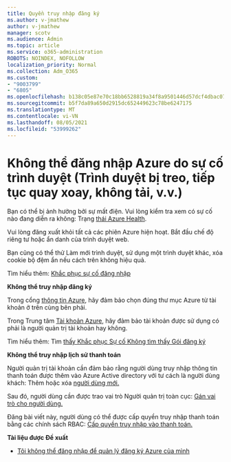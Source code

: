 ```yaml
---
title: Quyền truy nhập đăng ký
ms.author: v-jmathew
author: v-jmathew
manager: scotv
ms.audience: Admin
ms.topic: article
ms.service: o365-administration
ROBOTS: NOINDEX, NOFOLLOW
localization_priority: Normal
ms.collection: Adm_O365
ms.custom:
- "9003799"
- "6805"
ms.openlocfilehash: b138c05e87e70c18bb6528819a34f8a9501446d57dcf4dbac0734f70fbc3466b
ms.sourcegitcommit: b5f7da89a650d2915dc652449623c78be6247175
ms.translationtype: MT
ms.contentlocale: vi-VN
ms.lasthandoff: 08/05/2021
ms.locfileid: "53999262"
---
```

# <a name="unable-to-sign-in-azure-due-to-browser-issues-browser-hangs-keeps-spinning-does-not-load-etc"></a>Không thể đăng nhập Azure do sự cố trình duyệt (Trình duyệt bị treo, tiếp tục quay xoay, không tải, v.v.)

Bạn có thể bị ảnh hưởng bởi sự mất điện. Vui lòng kiểm tra xem có sự cố nào đang diễn ra không: Trạng [thái Azure Health](https://status.azure.com/status/history/).

Vui lòng đăng xuất khỏi tất cả các phiên Azure hiện hoạt. Bắt đầu chế độ riêng tư hoặc ẩn danh của trình duyệt web.

Bạn cũng có thể thử Làm mới trình duyệt, sử dụng một trình duyệt khác, xóa cookie bộ đệm ẩn nếu cách trên không hiệu quả.

Tìm hiểu thêm: [Khắc phục sự cố đăng nhập](https://support.microsoft.com/help/4042961/troubleshoot-why-you-can-t-sign-in-to-manage-your-azure-subscription)

**Không thể truy nhập đăng ký**

Trong cổng [thông tin Azure](https://portal.azure.com/), hãy đảm bảo chọn đúng thư mục Azure từ tài khoản ở trên cùng bên phải.

Trong Trung tâm [Tài khoản Azure](https://account.windowsazure.com/Subscriptions), hãy đảm bảo tài khoản được sử dụng có phải là người quản trị tài khoản hay không.

Tìm hiểu thêm: Tìm [thấy Khắc phục Sự cố Không tìm thấy Gói đăng ký](https://docs.microsoft.com/azure/billing/billing-no-subscriptions-found?WT.mc_id=Portal-Microsoft_Azure_Support)

**Không thể truy nhập lịch sử thanh toán**

Người quản trị tài khoản cần đảm bảo rằng người dùng truy nhập thông tin thanh toán được thêm vào Azure Active directory với tư cách là người dùng khách: Thêm hoặc xóa [người dùng mới.](https://docs.microsoft.com/azure/active-directory/fundamentals/add-users-azure-active-directory?WT.mc_id=Portal-Microsoft_Azure_Support)

Sau đó, người dùng cần được trao vai trò Người quản trị toàn cục: [Gán vai trò cho người dùng.](https://docs.microsoft.com/azure/active-directory/fundamentals/active-directory-users-assign-role-azure-portal?WT.mc_id=Portal-Microsoft_Azure_Support)

Đăng bài viết này, người dùng có thể được cấp quyền truy nhập thanh toán bằng các chính sách RBAC: [Cấp quyền truy nhập vào thanh toán.](https://docs.microsoft.com/azure/billing/billing-manage-access?WT.mc_id=Portal-Microsoft_Azure_Support)

**Tài liệu được Đề xuất**

-   [Tôi không thể đăng nhập để quản lý đăng ký Azure của mình](https://docs.microsoft.com/azure/billing-cannot-login-subscription?WT.mc_id=Portal-Microsoft_Azure_Support)